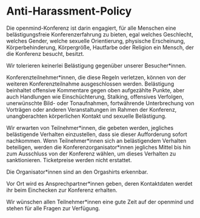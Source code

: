 # Anti-Harass&shy;ment-Policy

Die openmind-Konferenz ist darin engagiert, für alle Menschen eine belästigungsfreie Konferenzerfahrung zu bieten, egal welches Geschlecht, welches Gender, welche sexuelle Orientierung, physische Erscheinung, Körperbehinderung, Körpergröße, Hautfarbe oder Religion ein Mensch, der die Konferenz besucht, besitzt.

Wir tolerieren keinerlei Belästigung gegenüber unserer Besucher\*innen.

Konferenzteilnehmer\*innen, die diese Regeln verletzen, können von der weiteren Konferenzteilnahme ausgeschlossen werden.
Belästigung beinhaltet offensive Kommentare gegen oben aufgezählte Punkte, aber auch Handlungen wie Einschüchterung, Stalking, offensives Verfolgen, unerwünschte Bild- oder Tonaufnahmen, fortwährende Unterbrechung von Vorträgen oder anderen Veranstaltungen im Rahmen der Konferenz, unangberachten körperlichen Kontakt und sexuelle Belästigung.

Wir erwarten von Teilnehmer\*innen, die gebeten werden, jegliches belästigende Verhalten einzustellen, dass sie dieser Aufforderung sofort nachkommen.
Wenn Teilnehmer\*innen sich an belästigendem Verhalten beteiligen, werden die Konferenzorganisator\*innen jegliches Mittel bis hin zum Ausschluss von der Konferenz wählen, um dieses Verhalten zu sanktionieren.
Ticketpreise werden nicht erstattet.

Die Organisator\*innen sind an den Orgashirts erkennbar.

Vor Ort wird es Ansprechpartner\*innen geben, deren Kontaktdaten werdet ihr beim Einchecken zur Konferenz erhalten.

Wir wünschen allen Teilnehmer\*innen eine gute Zeit auf der openmind und stehen für alle Fragen zur Verfügung.
